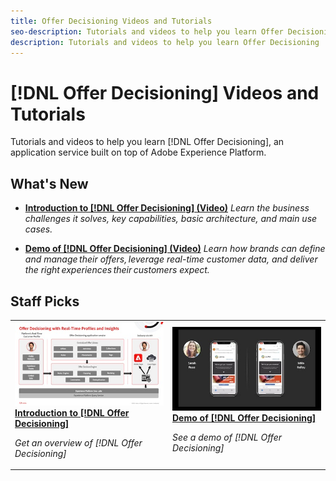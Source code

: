 ```yaml
---
title: Offer Decisioning Videos and Tutorials
seo-description: Tutorials and videos to help you learn Offer Decisioning, an application service built on top of Adobe Experience Platform.
description: Tutorials and videos to help you learn Offer Decisioning
---
```


# [!DNL Offer Decisioning] Videos and Tutorials

Tutorials and videos to help you learn [!DNL Offer Decisioning], an application service built on top of Adobe Experience Platform.

## What's New

* **[Introduction to [!DNL Offer Decisioning] (Video)](introduction-to-offer-decisioning.md)**
    *Learn the business challenges it solves, key capabilities, basic architecture, and main use cases.*

* **[Demo of [!DNL Offer Decisioning] (Video)](demo-of-offer-decisioning.md)**
    *Learn how brands can define and manage their offers, leverage real-time customer data, and deliver the right experiences their customers expect.*

## Staff Picks

<table>
<tr>
<td>
    <a href="introduction-to-offer-decisioning.md">
      <img alt="Introduction to [!DNL Offer Decisioning]" src="assets/326961.jpg" />
    </a>
    <div>
      <a href="introduction-to-offer-decisioning.md">
    <strong>Introduction to [!DNL Offer Decisioning]</strong>
    </a>
    </div>
    <p>
    <em>Get an overview of [!DNL Offer Decisioning]</em>
    <p>
</td>
<td>
    <a href="demo-of-offer-decisioning.md">
      <img alt="Demo of [!DNL Offer Decisioning]" src="assets/326841.jpg" />
    </a>
    <div>
      <a href="demo-of-offer-decisioning.md">
    <strong>Demo of [!DNL Offer Decisioning]</strong>
    </a>
    </div>
    <p>
    <em>See a demo of [!DNL Offer Decisioning]</em>
    <p>
  </td>
  
</tr>
</table>
